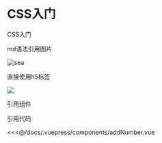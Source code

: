 # CSS入门

CSS入门

md语法引用图片

![sea](~@img/sea.png)

直接使用h5标签

<img src="~@img/sea.png"></img>

引用组件

<addNumber />


引用代码

<<<@/docs/.vuepress/components/addNumber.vue